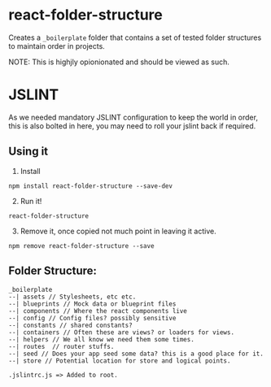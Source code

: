 # react-folder-structure
Creates a `_boilerplate` folder that contains a set of tested folder structures to maintain order in projects.

NOTE: This is highjly opionionated and should be viewed as such. 

# JSLINT
As we needed mandatory JSLINT configuration to keep the world in order, this is also bolted in here, you may need to roll your jslint back if required. 

## Using it

1. Install

`npm install react-folder-structure --save-dev`

2. Run it!

`react-folder-structure`

3. Remove it, once copied not much point in leaving it active. 

`npm remove react-folder-structure --save`

## Folder Structure: 

```
_boilerplate
--| assets // Stylesheets, etc etc.
--| blueprints // Mock data or blueprint files
--| components // Where the react components live
--| config // Config files? possibly sensitive
--| constants // shared constants?
--| containers // Often these are views? or loaders for views.
--| helpers // We all know we need them some times.
--| routes  // router stuffs.
--| seed // Does your app seed some data? this is a good place for it.
--| store // Potential location for store and logical points.

.jslintrc.js => Added to root. 
```
